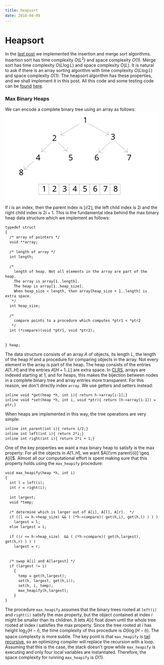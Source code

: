 ```yaml
---
title: heapsort
date: 2018-04-09
---
```



# Heapsort

In the [last post](2018-04-01-insertion-and-merge-sort.html) we implemented the insertion and merge sort algorithms. Insertion sort has time complexity $O(L^2)$ and space complexity $O(1)$. Merge sort has time complexity $O(L \log L)$ and space complexity $O(L)$. It is natural to ask if there is an array sorting algorithm with time complexity $O(L \log L)$ and space complexity $O(1)$. The heapsort algorithm has these properties, and we shall implement it in this post. All this code and some testing code can be [found](../../CALGO/max_binary_heap/max_binary_heap.c) [here](../../CALGO/max_binary_heap/test.c).

### Max Binary Heaps

We can encode a complete binary tree using an array as follows:
<img src="/img/binary_heap_storage.svg" style="width: 800px; display: block; margin: 0 auto;"/>
If $i$ is an index, then the parent index is $\left \lfloor i/2 \right \rfloor$, the left child index is $2i$ and the right child index is $2i+1$. This is the fundamental idea behind the max binary heap data structure which we implement as follows:
```{.c}
typedef struct
{
  /* array of pointers */
  void **array;

  /* length of array */
  int length;

  /*
    length of heap. Not all elements in the array are part of the heap.
    The array is array[1..length].
    The heap is array[1..heap_size].
    When heap_size < length, then array[heap_size + 1..length] is extra space.
   */
  int heap_size;

  /*
    compare points to a procedure which computes *ptr1 < *ptr2
   */
  int (*compare)(void *ptr1, void *ptr2);


} heap;
```
The data structure consists of an array $A$ of objects, its length $L$, the length of the heap $H$ and a procedure for comparing objects in the array. Not every element in the array is part of the heap. The heap consists of the entries $A[1..H]$ and the entries $A[H+1..L]$ are extra space. In [CLRS](https://en.wikipedia.org/wiki/Introduction_to_Algorithms), arrays are indexed starting at $1$, and for heaps, this makes the bijection between nodes in a complete binary tree and array entries more transparent. For this reason, we don\'t directly index `array`. We use getters and setters instead:
```{.c}
inline void *get(heap *h, int i){ return h->array[i-1];}
inline void *set(heap *h, int i, void *ptr){ return (h->array[i-1]) = ptr;}
```
When heaps are implemented in this way, the tree operations are very simple:
```{.c}
inline int parent(int i){ return i/2;}
inline int left(int i){ return 2*i;}
inline int right(int i){ return 2*i + 1;}
```
One of the key properties we want a max binary heap to satisfy is the max property: For all the objects in $A[1..H]$, we want $A[{\rm parent}(i)] \geq A[i]$. Almost all our computational effort is spent making sure that this property holds using the `max_heapify` procedure:
```{.c}
void max_heapify(heap *h, int i)
{
  int l = left(i);
  int r = right(i);

  int largest;
  void *temp;

  /* determine which is larger out of A[i], A[l], A[r].  */
  if ((l <= h->heap_size) && ( (*h->compare)( get(h,i), get(h,l) ) ) )
    largest = l;
  else largest = i;

  if ((r <= h->heap_size)  && ( (*h->compare)( get(h,largest), get(h,r) ) ) )
    largest = r;


  /* swap A[i] and A[largest] */
  if (largest != i)
    {
      temp = get(h,largest);
      set(h, largest, get(h,i));
      set(h, i, temp);
      max_heapify(h,largest);
    }
}
```
The procedure `max_heapify` assumes that the binary trees rooted at `left(i)` and `right(i)` satisfy the max property, but the object contained at index $i$ might be smaller than its children. It lets $A[i]$ float down until the whole tree rooted at index $i$ satisfies the max property. Since the tree rooted at $i$ has height $\log_2 (H-i)$, the time complexity of this procedure is $O(\log(H-i))$. The space complexity is more subtle. The key point is that `max_heapify` is [tail recursive](https://en.wikipedia.org/wiki/Tail_call), so an optimizing compiler will replace the recursion with a loop. Assuming that this is the case, the stack doesn\'t grow while `max_heapify` is executing and only four local variables are instantiated. Therefore, the space complexity for running `max_heapify` is $O(1)$.
